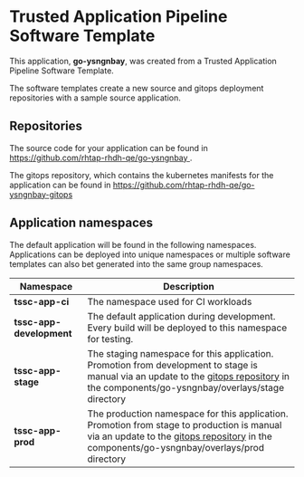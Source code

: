 # Trusted Application Pipeline Software Template

This application, **go-ysngnbay**, was created from a Trusted Application Pipeline Software Template.

The software templates create a new source and gitops deployment repositories with a sample source application. 

## Repositories

The source code for your application can be found in [https://github.com/rhtap-rhdh-qe/go-ysngnbay ](https://github.com/rhtap-rhdh-qe/go-ysngnbay ).
 
The gitops repository, which contains the kubernetes manifests for the application can be found in 
[https://github.com/rhtap-rhdh-qe/go-ysngnbay-gitops ](https://github.com/rhtap-rhdh-qe/go-ysngnbay-gitops ) 

## Application namespaces 

The default application will be found in the following namespaces. Applications can be deployed into unique namespaces or multiple software templates can also bet generated into the same group namespaces.  

|  Namespace   |  Description   |  
| -------- | -------- |
| **tssc-app-ci** | The namespace used for CI workloads |
| **tssc-app-development** | The default application during development. Every build will be deployed to this namespace for testing. |
| **tssc-app-stage** | The staging namespace for this application. Promotion from development to stage is manual via an update to the [gitops repository](https://github.com/rhtap-rhdh-qe/go-ysngnbay-gitops ) in the components/go-ysngnbay/overlays/stage directory |
| **tssc-app-prod** | The production namespace for this application. Promotion from stage to production is manual via an update to the [gitops repository](https://github.com/rhtap-rhdh-qe/go-ysngnbay-gitops ) in the components/go-ysngnbay/overlays/prod directory |